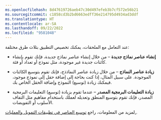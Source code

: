 ```yaml
---
ms.openlocfilehash: 8d47619726aeb47c30d497efeb3b7cf572e56b21
ms.sourcegitcommit: c1858cd3b2bd6663edff36e214795d4934ad3ddf
ms.translationtype: HT
ms.contentlocale: ar-SA
ms.lasthandoff: 09/22/2022
ms.locfileid: "9581048"
---
```

عند التعامل مع الملحقات، يمكنك تخصيص التطبيق بثلاث طرق مختلفة:

- **إنشاء عناصر نماذج جديدة** – من خلال إنشاء عناصر نماذج جديدة، فإنك تقوم بإنشاء كائنات جديدة غير موجودة، مثل نموذج أو تعداد أو فئة.

- **زيادة عناصر النماذج** – من خلال زيادة عناصر النماذذج، فإنك تقوم بتوسيع الكائنات الموجودة. على سبيل المثال، إذا كنت بحاجة إلى إضافة حقل إلى نموذج موجود، فيمكنك زيادة (توسيع) النموذج وإضافة الحقل الخاص بك.

- **زيادة التعليمات البرمجية المصدر** – عندما تقوم بزيادة (توسيع) التعليمات البرمجية المصدر، فإنك تقوم بتوسيع المنطق وتعديله لعملك باستخدام مفاهيم مثل التفاف الأسلوب أو التفويضات.

لمزيد من المعلومات، راجع [توسيع العناصر في تطبيقات التمويل والعمليات.](/training/modules/extend-elements-finance-operations/?azure-portal=true).
